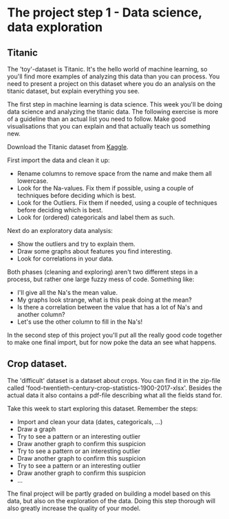 
# The project step 1 - Data science, data exploration

## Titanic

The 'toy'-dataset is Titanic. It's the hello world of machine learning, so you'll find more examples of analyzing this data than you can process. You need to present a project on this dataset where you do an analysis on the titanic dataset, but explain everything you see.

The first step in machine learning is data science. This week you'll be doing data science and analyzing the titanic data. The following exercise is more of a guideline than an actual list you need to follow. Make good visualisations that you can explain and that actually teach us something new.

Download the Titanic dataset from [Kaggle](https://www.kaggle.com/datasets/vinicius150987/titanic3).

First import the data and clean it up:

* Rename columns to remove space from the name and make them all lowercase.
* Look for the Na-values. Fix them if possible, using a couple of techniques before deciding which is best.
* Look for the Outliers. Fix them if needed, using a couple of techniques before deciding which is best.
* Look for (ordered) categoricals and label them as such.

Next do an exploratory data analysis:

* Show the outliers and try to explain them.
* Draw some graphs about features you find interesting.
* Look for correlations in your data.

Both phases (cleaning and exploring) aren't two different steps in a process, but rather one large fuzzy mess of code. Something like:

* I'll give all the Na's the mean value.
* My graphs look strange, what is this peak doing at the mean?
* Is there a correlation between the value that has a lot of Na's and another column?
* Let's use the other column to fill in the Na's!

In the second step of this project you'll put all the really good code together to make one final import, but for now poke the data an see what happens.


## Crop dataset.

The 'difficult' dataset is a dataset about crops. You can find it in the zip-file called 'food-twentieth-century-crop-statistics-1900-2017-xlsx'. Besides the actual data it also contains a pdf-file describing what all the fields stand for.

Take this week to start exploring this dataset. Remember the steps:

- Import and clean your data (dates, categoricals, ...)
- Draw a graph
- Try to see a pattern or an interesting outlier
- Draw another graph to confirm this suspicion
- Try to see a pattern or an interesting outlier
- Draw another graph to confirm this suspicion
- Try to see a pattern or an interesting outlier
- Draw another graph to confirm this suspicion
- ...

The final project will be partly graded on building a model based on this data, but also on the exploration of the data. Doing this step thorough will also greatly increase the quality of your model.